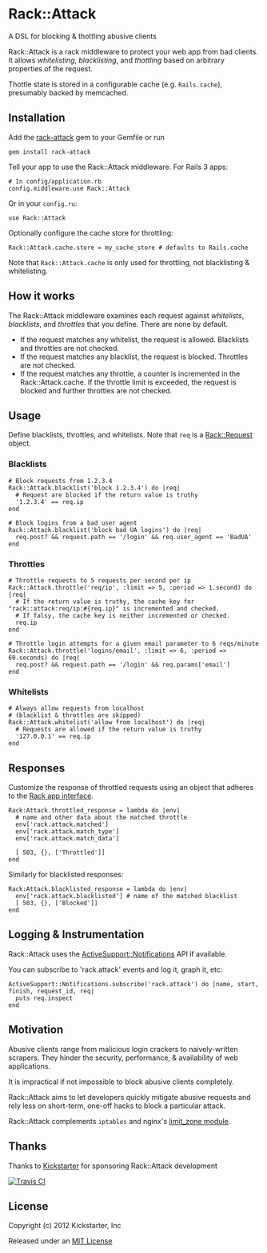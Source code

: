 # Rack::Attack
A DSL for blocking & thottling abusive clients

Rack::Attack is a rack middleware to protect your web app from bad clients.
It allows *whitelisting*, *blacklisting*, and *thottling* based on arbitrary properties of the request.

Thottle state is stored in a configurable cache (e.g. `Rails.cache`), presumably backed by memcached.

## Installation

Add the [rack-attack](http://rubygems.org/gems/rack-attack) gem to your Gemfile or run

    gem install rack-attack

Tell your app to use the Rack::Attack middleware.
For Rails 3 apps:

    # In config/application.rb
    config.middleware.use Rack::Attack

Or in your `config.ru`:

    use Rack::Attack

Optionally configure the cache store for throttling:

    Rack::Attack.cache.store = my_cache_store # defaults to Rails.cache

Note that `Rack::Attack.cache` is only used for throttling, not blacklisting & whitelisting.

## How it works

The Rack::Attack middleware examines each request against *whitelists*, *blacklists*, and *throttles* that you define. There are none by default.

 * If the request matches any whitelist, the request is allowed. Blacklists and throttles are not checked.
 * If the request matches any blacklist, the request is blocked. Throttles are not checked.
 * If the request matches any throttle, a counter is incremented in the Rack::Attack.cache. If the throttle limit is exceeded, the request is blocked and further throttles are not checked.

## Usage

Define blacklists, throttles, and whitelists.
Note that `req` is a [Rack::Request](http://rack.rubyforge.org/doc/classes/Rack/Request.html) object.

### Blacklists

    # Block requests from 1.2.3.4
    Rack::Attack.blacklist('block 1.2.3.4') do |req|
      # Request are blocked if the return value is truthy
      '1.2.3.4' == req.ip
    end

    # Block logins from a bad user agent
    Rack::Attack.blacklist('block bad UA logins') do |req|
      req.post? && request.path == '/login' && req.user_agent == 'BadUA'
    end

### Throttles

    # Throttle requests to 5 requests per second per ip
    Rack::Attack.throttle('req/ip', :limit => 5, :period => 1.second) do |req|
      # If the return value is truthy, the cache key for "rack::attack:req/ip:#{req.ip}" is incremented and checked.
      # If falsy, the cache key is neither incremented or checked.
      req.ip
    end

    # Throttle login attempts for a given email parameter to 6 reqs/minute
    Rack::Attack.throttle('logins/email', :limit => 6, :period => 60.seconds) do |req|
      req.post? && request.path == '/login' && req.params['email']
    end

### Whitelists

    # Always allow requests from localhost
    # (blacklist & throttles are skipped)
    Rack::Attack.whitelist('allow from localhost') do |req|
      # Requests are allowed if the return value is truthy
      '127.0.0.1' == req.ip
    end

## Responses

Customize the response of throttled requests using an object that adheres to the [Rack app interface](http://rack.rubyforge.org/doc/SPEC.html).

    Rack:Attack.throttled_response = lambda do |env|
      # name and other data about the matched throttle
      env['rack.attack.matched']
      env['rack.attack.match_type']
      env['rack.attack.match_data']

      [ 503, {}, ['Throttled']]
    end

Similarly for blacklisted responses:

    Rack:Attack.blacklisted_response = lambda do |env|
      env['rack.attack.blacklisted'] # name of the matched blacklist
      [ 503, {}, ['Blocked']]
    end

## Logging & Instrumentation

Rack::Attack uses the [ActiveSupport::Notifications](http://api.rubyonrails.org/classes/ActiveSupport/Notifications.html) API if available.

You can subscribe to 'rack.attack' events and log it, graph it, etc:

    ActiveSupport::Notifications.subscribe('rack.attack') do |name, start, finish, request_id, req|
      puts req.inspect
    end

## Motivation

Abusive clients range from malicious login crackers to naively-written scrapers.
They hinder the security, performance, & availability of web applications.

It is impractical if not impossible to block abusive clients completely.

Rack::Attack aims to let developers quickly mitigate abusive requests and rely
less on short-term, one-off hacks to block a particular attack.

Rack::Attack complements `iptables` and nginx's [limit_zone module](http://wiki.nginx.org/HttpLimitZoneModule).

## Thanks

Thanks to [Kickstarter](https://github.com/kickstarter) for sponsoring Rack::Attack development

[![Travis CI](https://secure.travis-ci.org/ktheory/rack-attack.png)](http://travis-ci.org/ktheory/rack-attack)

## License

Copyright (c) 2012 Kickstarter, Inc

Released under an [MIT License](http://opensource.org/licenses/MIT)
